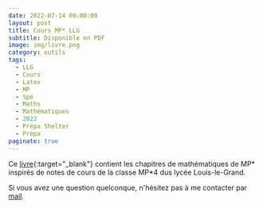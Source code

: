 ```yaml
---
date: 2022-07-14 00:00:00
layout: post
title: Cours MP* LLG
subtitle: Disponible en PDF
image: img/livre.png
category: outils
tags:
  - LLG
  - Cours
  - Latex
  - MP
  - Spé
  - Maths
  - Mathématiques
  - 2022
  - Prépa Shelter
  - Prépa
paginate: true
---
```


Ce [livre](/assets/documents/outils/mp4.pdf){:target="_blank"} contient les chapitres de mathématiques de MP* inspirés de notes de cours de la classe MP*4 dus lycée Louis-le-Grand. 

Si vous avez une question quelconque, n'hésitez pas à me contacter par [mail](https://www.prepashelter.com/contact/).
